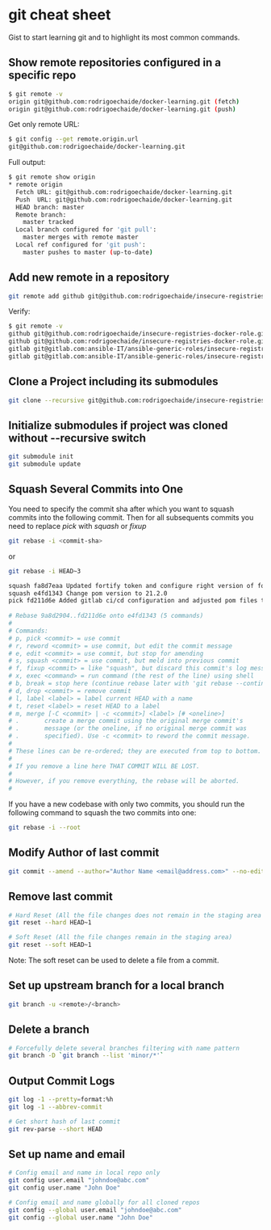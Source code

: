 # git cheat sheet

Gist to start learning git and to highlight its most common commands.

## Show remote repositories configured in a specific repo

```bash
$ git remote -v
origin git@github.com:rodrigoechaide/docker-learning.git (fetch)
origin git@github.com:rodrigoechaide/docker-learning.git (push)
```

Get only remote URL:

```bash
$ git config --get remote.origin.url
git@github.com:rodrigoechaide/docker-learning.git
```

Full output:

```bash
$ git remote show origin
* remote origin
  Fetch URL: git@github.com:rodrigoechaide/docker-learning.git
  Push  URL: git@github.com:rodrigoechaide/docker-learning.git
  HEAD branch: master
  Remote branch:
    master tracked
  Local branch configured for 'git pull':
    master merges with remote master
  Local ref configured for 'git push':
    master pushes to master (up-to-date)
```

## Add new remote in a repository

```bash
git remote add github git@github.com:rodrigoechaide/insecure-registries-docker-role.git
```

Verify:

```bash
$ git remote -v
github git@github.com:rodrigoechaide/insecure-registries-docker-role.git (fetch)
github git@github.com:rodrigoechaide/insecure-registries-docker-role.git (push)
gitlab git@gitlab.com:ansible-IT/ansible-generic-roles/insecure-registries-docker-role.git (fetch)
gitlab git@gitlab.com:ansible-IT/ansible-generic-roles/insecure-registries-docker-role.git (push)
```

## Clone a Project including its submodules

```bash
git clone --recursive git@github.com:rodrigoechaide/insecure-registries-docker-role.git
```

## Initialize submodules if project was cloned without --recursive switch

```bash
git submodule init
git submodule update
```

## Squash Several Commits into One

You need to specify the commit sha after which you want to squash commits into the following commit. Then for all subsequents commits you need to replace *pick* with *squash* or *fixup*

```bash
git rebase -i <commit-sha>
```

or

```bash
git rebase -i HEAD~3
```

```bash
squash fa8d7eaa Updated fortify token and configure right version of fortify maven plugin                              
squash e4fd1343 Change pom version to 21.2.0                                                                                     
pick fd211d6e Added gitlab ci/cd configuration and adjusted pom files to get integration with gitlab ci/cd setup     
                                                                                                                               
# Rebase 9a8d2904..fd211d6e onto e4fd1343 (5 commands)                                                                         
#                                                                                                                              
# Commands:                                                                                                                    
# p, pick <commit> = use commit                                                                                                
# r, reword <commit> = use commit, but edit the commit message                                                                 
# e, edit <commit> = use commit, but stop for amending                                                                         
# s, squash <commit> = use commit, but meld into previous commit                                                               
# f, fixup <commit> = like "squash", but discard this commit's log message                                                     
# x, exec <command> = run command (the rest of the line) using shell                                                           
# b, break = stop here (continue rebase later with 'git rebase --continue')                                                    
# d, drop <commit> = remove commit                                                                                             
# l, label <label> = label current HEAD with a name                                                                            
# t, reset <label> = reset HEAD to a label                                                                                     
# m, merge [-C <commit> | -c <commit>] <label> [# <oneline>]                                                                   
# .       create a merge commit using the original merge commit's                                                              
# .       message (or the oneline, if no original merge commit was                                                             
# .       specified). Use -c <commit> to reword the commit message.                                                            
#                                                                                                                              
# These lines can be re-ordered; they are executed from top to bottom.                                                         
#                                                                                                                              
# If you remove a line here THAT COMMIT WILL BE LOST.                                                                          
#                                                                                                                              
# However, if you remove everything, the rebase will be aborted.                                                               
#                                                                                                                              
```

If you have a new codebase with only two commits, you should run the following command to squash the two commits into one:

```bash
git rebase -i --root
```

## Modify Author of last commit

```bash
git commit --amend --author="Author Name <email@address.com>" --no-edit
```

## Remove last commit

```bash
# Hard Reset (All the file changes does not remain in the staging area and are lost)
git reset --hard HEAD~1

# Soft Reset (All the file changes remain in the staging area)
git reset --soft HEAD~1
```

Note: The soft reset can be used to delete a file from a commit.

## Set up upstream branch for a local branch

```bash
git branch -u <remote>/<branch>
```

## Delete a branch

```bash
# Forcefully delete several branches filtering with name pattern
git branch -D `git branch --list 'minor/*'`
```

## Output Commit Logs

```bash
git log -1 --pretty=format:%h
git log -1 --abbrev-commit

# Get short hash of last commit
git rev-parse --short HEAD
```

## Set up name and email

```bash
# Config email and name in local repo only
git config user.email "johndoe@abc.com"
git config user.name "John Doe"

# Config email and name globally for all cloned repos
git config --global user.email "johndoe@abc.com"
git config --global user.name "John Doe"
```
